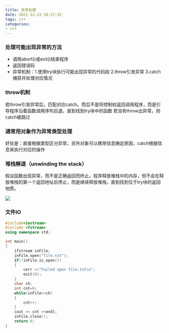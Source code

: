 ```yaml
---
title: 异常处理
date: 2021-12-23 10:27:32
tags: c++
categories:
- c++
---
```


### 处理可能出现异常的方法
- 调用abort()或exit()结束程序
- 返回错误码
- 异常机制：1.使用try块执行可能出现异常的代码段 2.throw引发异常 3.catch捕获并处理对应情况

### throw机制
若throw引发异常后，匹配对应catch。而后不是将控制权返回调用程序，而是引导程序沿着函数调用序列后退，直到找到try块中的函数
若没有throw出异常，则catch被跳过

### 通常用对象作为异常类型处理
好处是：直接根据类型区分异常，另外对象可以携带信息确定原因，catch根据信息来执行对应的操作

### 堆栈解退（unwinding the stack）
假设函数出现异常，而不是正确返回而终止。程序释放堆栈中的内存，但不会在释放堆栈的第一个返回地址后停止，而是继续释放堆栈，直到找到位于try块的返回地质。

![](/images/12_23_1.png)

### 文件IO
``` cpp
#include<iostream>
#include <fstream>
using namespace std;

int main()
{
    ifstream inFile;
    inFile.open("file.txt");
    if(!inFile.is_open())
    {
        cerr <<"Failed open file.txt\n";
        exit(0);
    }
    char ch;
    int cnt=0;
    while(inFile>>ch)
    {
        cnt++;
    }
    cout << cnt <<endl;
    inFile.close();
    return 0;
}

```
